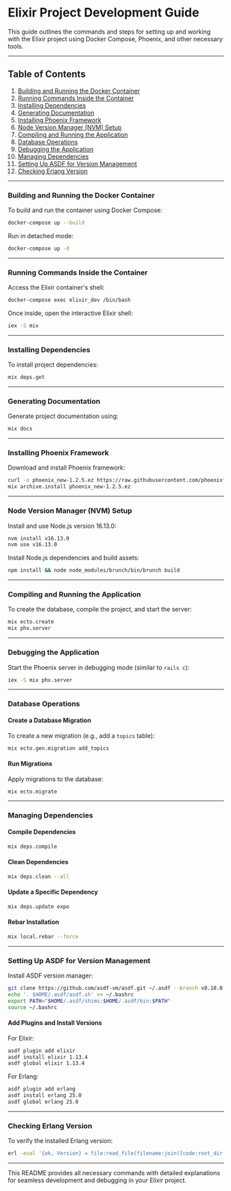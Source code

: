 
# Elixir Project Development Guide

This guide outlines the commands and steps for setting up and working with the Elixir project using Docker Compose, Phoenix, and other necessary tools.

---

## Table of Contents
1. [Building and Running the Docker Container](#building-and-running-the-docker-container)
2. [Running Commands Inside the Container](#running-commands-inside-the-container)
3. [Installing Dependencies](#installing-dependencies)
4. [Generating Documentation](#generating-documentation)
5. [Installing Phoenix Framework](#installing-phoenix-framework)
6. [Node Version Manager (NVM) Setup](#node-version-manager-nvm-setup)
7. [Compiling and Running the Application](#compiling-and-running-the-application)
8. [Database Operations](#database-operations)
9. [Debugging the Application](#debugging-the-application)
10. [Managing Dependencies](#managing-dependencies)
11. [Setting Up ASDF for Version Management](#setting-up-asdf-for-version-management)
12. [Checking Erlang Version](#checking-erlang-version)

---

### Building and Running the Docker Container

To build and run the container using Docker Compose:

```bash
docker-compose up --build
```

Run in detached mode:

```bash
docker-compose up -d
```

---

### Running Commands Inside the Container

Access the Elixir container's shell:

```bash
docker-compose exec elixir_dev /bin/bash
```

Once inside, open the interactive Elixir shell:

```bash
iex -S mix
```

---

### Installing Dependencies

To install project dependencies:

```bash
mix deps.get
```

---

### Generating Documentation

Generate project documentation using:

```bash
mix docs
```

---

### Installing Phoenix Framework

Download and install Phoenix framework:

```bash
curl -o phoenix_new-1.2.5.ez https://raw.githubusercontent.com/phoenixframework/archives/master/phoenix_new-1.2.5.ez
mix archive.install phoenix_new-1.2.5.ez
```

---

### Node Version Manager (NVM) Setup

Install and use Node.js version 16.13.0:

```bash
nvm install v16.13.0
nvm use v16.13.0
```

Install Node.js dependencies and build assets:

```bash
npm install && node node_modules/brunch/bin/brunch build
```

---

### Compiling and Running the Application

To create the database, compile the project, and start the server:

```bash
mix ecto.create
mix phx.server
```

---

### Debugging the Application

Start the Phoenix server in debugging mode (similar to `rails c`):

```bash
iex -S mix phx.server
```

---

### Database Operations

#### Create a Database Migration
To create a new migration (e.g., add a `topics` table):

```bash
mix ecto.gen.migration add_topics
```

#### Run Migrations
Apply migrations to the database:

```bash
mix ecto.migrate
```

---

### Managing Dependencies

#### Compile Dependencies
```bash
mix deps.compile
```

#### Clean Dependencies
```bash
mix deps.clean --all
```

#### Update a Specific Dependency
```bash
mix deps.update expo
```

#### Rebar Installation
```bash
mix local.rebar --force
```

---

### Setting Up ASDF for Version Management

Install ASDF version manager:

```bash
git clone https://github.com/asdf-vm/asdf.git ~/.asdf --branch v0.10.0
echo '. $HOME/.asdf/asdf.sh' >> ~/.bashrc
export PATH="$HOME/.asdf/shims:$HOME/.asdf/bin:$PATH"
source ~/.bashrc
```

#### Add Plugins and Install Versions
For Elixir:

```bash
asdf plugin add elixir
asdf install elixir 1.13.4
asdf global elixir 1.13.4
```

For Erlang:

```bash
asdf plugin add erlang
asdf install erlang 25.0
asdf global erlang 25.0
```

---

### Checking Erlang Version

To verify the installed Erlang version:

```bash
erl -eval '{ok, Version} = file:read_file(filename:join([code:root_dir(), "releases", erlang:system_info(otp_release), "OTPVERSION"])), io:fwrite(Version), halt().' -noshell
```

---

This README provides all necessary commands with detailed explanations for seamless development and debugging in your Elixir project.
